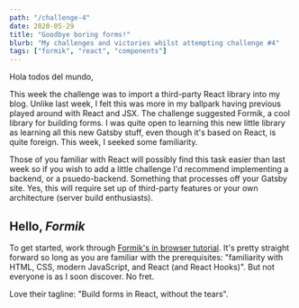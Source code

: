 ```yaml
---
path: "/challenge-4"
date: 2020-05-29
title: "Goodbye boring forms!"
blurb: "My challenges and victories whilst attempting challenge #4"
tags: ["formik", "react", "components"]
---
```


Hola todos del mundo,

This week the challenge was to import a third-party React library into my blog. Unlike last week, I felt this was more in my ballpark having previous played around with React and JSX. The challenge suggested Formik, a cool library for building forms. I was quite open to learning this new little library as learning all this new Gatsby stuff, even though it's based on React, is quite foreign. This week, I seeked some familiarity.

Those of you familiar with React will possibly find this task easier than last week so if you wish to add a little challenge I'd recommend implementing a backend, or a psuedo-backend. Something that processes off your Gatsby site. Yes, this will require set up of third-party features or your own architecture (server build enthusiasts).

## Hello, _Formik_

To get started, work through [Formik's in browser tutorial](https://jaredpalmer.com/formik/docs/tutorial). It's pretty straight forward so long as you are familiar with the prerequisites: "familiarity with HTML, CSS, modern JavaScript, and React (and React Hooks)". But not everyone is as I soon discover. No fret.

Love their tagline: "Build forms in React, without the tears".
